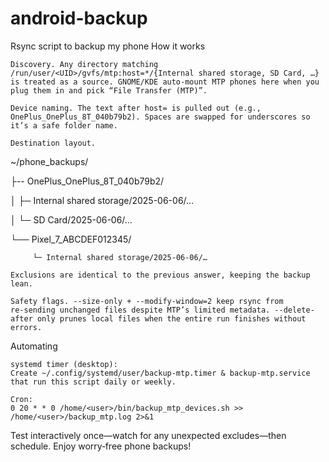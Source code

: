 # android-backup
Rsync script to backup my phone
How it works

    Discovery. Any directory matching
    /run/user/<UID>/gvfs/mtp:host=*/{Internal shared storage, SD Card, …}
    is treated as a source. GNOME/KDE auto‑mount MTP phones here when you plug them in and pick “File Transfer (MTP)”.

    Device naming. The text after host= is pulled out (e.g., OnePlus_OnePlus_8T_040b79b2). Spaces are swapped for underscores so it’s a safe folder name.

    Destination layout.

~/phone_backups/

   ├-- OnePlus_OnePlus_8T_040b79b2/
 
   │ ├─ Internal shared storage/2025-06-06/…

   │ └─ SD Card/2025-06-06/…

   └── Pixel_7_ABCDEF012345/

         └─ Internal shared storage/2025-06-06/…

    Exclusions are identical to the previous answer, keeping the backup lean.

    Safety flags. --size-only + --modify-window=2 keep rsync from re‑sending unchanged files despite MTP’s limited metadata. --delete-after only prunes local files when the entire run finishes without errors.

Automating

    systemd timer (desktop):
    Create ~/.config/systemd/user/backup-mtp.timer & backup-mtp.service that run this script daily or weekly.

    Cron:
    0 20 * * 0 /home/<user>/bin/backup_mtp_devices.sh >> /home/<user>/backup_mtp.log 2>&1

Test interactively once—watch for any unexpected excludes—then schedule. Enjoy worry‑free phone backups!
